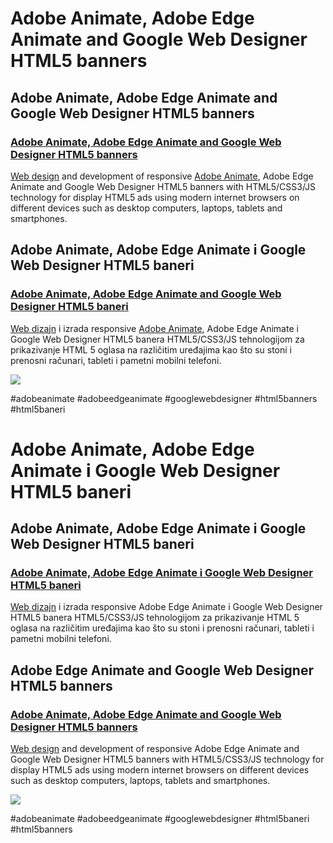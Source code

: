 <h1>Adobe Animate, Adobe Edge Animate and Google Web Designer HTML5 banners</h1>

<h2>Adobe Animate, Adobe Edge Animate and Google Web Designer HTML5 banners</h2>

<h3><a href="http://www.marjantrajkovski.com/html5-banners.html" title="Adobe Animate, Adobe Edge Animate and Google Web Designer HTML5 banners">Adobe Animate, Adobe Edge Animate and Google Web Designer HTML5 banners</h3>

<p><a href="http://www.marjantrajkovski.com/en.html" title="Web design">Web design</a> and development of responsive <a href="https://www.facebook.com/adobeanimate/" title="Adobe Animate">Adobe Animate</a>, Adobe Edge Animate and Google Web Designer HTML5 banners with HTML5/CSS3/JS technology for display HTML5 ads using modern internet browsers on different devices such as desktop computers, laptops, tablets and smartphones.</p>

<h2>Adobe Animate, Adobe Edge Animate i Google Web Designer HTML5 baneri</h2>

<h3><a href="http://www.marjantrajkovski.com/html5-baneri.html" title="Adobe Animate, Adobe Edge Animate i Google Web Designer HTML5 baneri">Adobe Animate, Adobe Edge Animate and Google Web Designer HTML5 baneri</a></h3>

<p><a href="http://www.marjantrajkovski.com" title="Web dizajn">Web dizajn</a> i izrada responsive <a href="https://www.facebook.com/adobeanimate/" title="Adobe Animate">Adobe Animate</a>, Adobe Edge Animate i Google Web Designer HTML5 banera HTML5/CSS3/JS tehnologijom za prikazivanje HTML 5 oglasa na različitim uređajima kao što su stoni i prenosni računari, tableti i pametni mobilni telefoni.</p>

<img src="http://www.marjantrajkovski.com/img/html5-baneri.png">

<p>#adobeanimate #adobeedgeanimate #googlewebdesigner #html5banners #html5baneri</p> 

<h1>Adobe Animate, Adobe Edge Animate i Google Web Designer HTML5 baneri</h1>

<h2>Adobe Animate, Adobe Edge Animate i Google Web Designer HTML5 baneri</h2>

<h3><a href="http://www.marjantrajkovski.com/html5-baneri.html" title="Adobe Animate, Adobe Edge Animate i Google Web Designer HTML5 baneri">Adobe Animate, Adobe Edge Animate i Google Web Designer HTML5 baneri</a></h3>

<p><a href="http://www.marjantrajkovski.com" title="Web dizajn">Web dizajn</a>  i izrada responsive Adobe Edge Animate i Google Web Designer HTML5 banera HTML5/CSS3/JS tehnologijom za prikazivanje HTML 5 oglasa na različitim uređajima kao što su stoni i prenosni računari, tableti i pametni mobilni telefoni.</p>

<h2>Adobe Edge Animate and Google Web Designer HTML5 banners</h2>

<h3><a href="http://www.marjantrajkovski.com/html5-banners.html" title="Adobe Animate, Adobe Edge Animate and Google Web Designer HTML5 banners">Adobe Animate, Adobe Edge Animate and Google Web Designer HTML5 banners</a></h3>

<p><a href="http://www.marjantrajkovski.com/en.html" title="Web design">Web design</a> and development of responsive Adobe Edge Animate and Google Web Designer HTML5 banners with HTML5/CSS3/JS technology for display HTML5 ads using modern internet browsers on different devices such as desktop computers, laptops, tablets and smartphones.</p>

<img src="http://www.marjantrajkovski.com/img/html5-baneri.png">

<p>#adobeanimate #adobeedgeanimate #googlewebdesigner #html5baneri  #html5banners</p>
